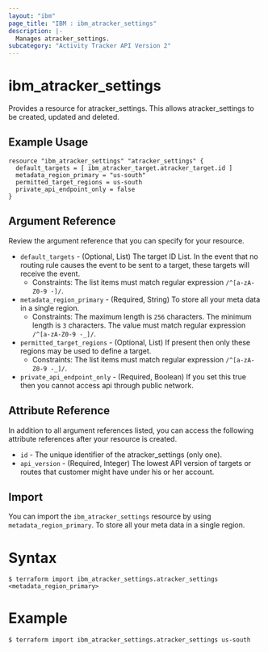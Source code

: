 ```yaml
---
layout: "ibm"
page_title: "IBM : ibm_atracker_settings"
description: |-
  Manages atracker_settings.
subcategory: "Activity Tracker API Version 2"
---
```


# ibm_atracker_settings

Provides a resource for atracker_settings. This allows atracker_settings to be created, updated and deleted.

## Example Usage

```hcl
resource "ibm_atracker_settings" "atracker_settings" {
  default_targets = [ ibm_atracker_target.atracker_target.id ]
  metadata_region_primary = "us-south"
  permitted_target_regions = us-south
  private_api_endpoint_only = false
}
```

## Argument Reference

Review the argument reference that you can specify for your resource.

* `default_targets` - (Optional, List) The target ID List. In the event that no routing rule causes the event to be sent to a target, these targets will receive the event.
  * Constraints: The list items must match regular expression `/^[a-zA-Z0-9 -]/`.
* `metadata_region_primary` - (Required, String) To store all your meta data in a single region.
  * Constraints: The maximum length is `256` characters. The minimum length is `3` characters. The value must match regular expression `/^[a-zA-Z0-9 -_]/`.
* `permitted_target_regions` - (Optional, List) If present then only these regions may be used to define a target.
  * Constraints: The list items must match regular expression `/^[a-zA-Z0-9 -_]/`.
* `private_api_endpoint_only` - (Required, Boolean) If you set this true then you cannot access api through public network.

## Attribute Reference

In addition to all argument references listed, you can access the following attribute references after your resource is created.

* `id` - The unique identifier of the atracker_settings (only one).
* `api_version` - (Required, Integer) The lowest API version of targets or routes that customer might have under his or her account.

## Import

You can import the `ibm_atracker_settings` resource by using `metadata_region_primary`. To store all your meta data in a single region.

# Syntax
```
$ terraform import ibm_atracker_settings.atracker_settings <metadata_region_primary>
```

# Example
```
$ terraform import ibm_atracker_settings.atracker_settings us-south
```
